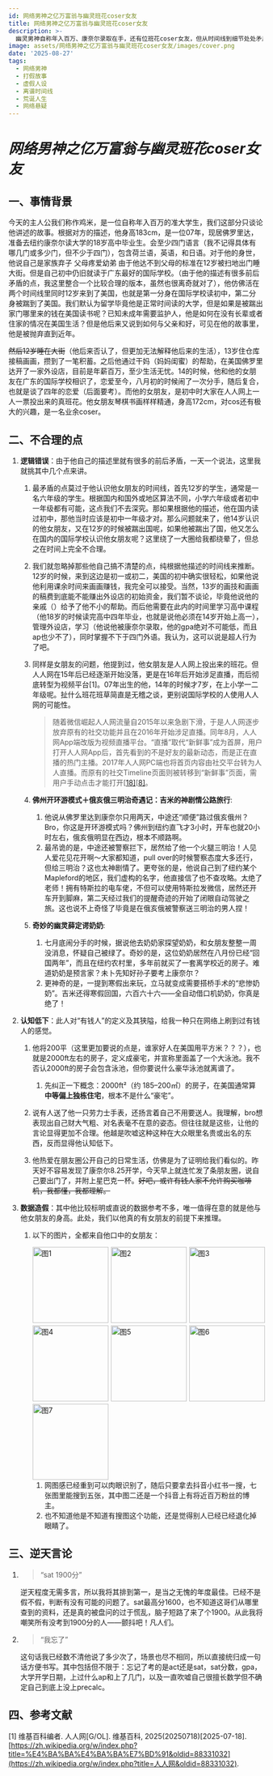 ```yaml
---
id: 网络男神之亿万富翁与幽灵班花coser女友
title: 网络男神之亿万富翁与幽灵班花coser女友
description: >-
  幽灵男神自称年入百万、康奈尔录取在手，还有位班花coser女友，但从时间线到细节处处矛盾：人人网班花、佛州到纽约的“三明治奇遇记”、幽灵奶奶、1900分SAT…一切都像是一场荒诞的网络小说。
image: assets/网络男神之亿万富翁与幽灵班花coser女友/images/cover.png
date: '2025-08-27'
tags:
  - 网络男神
  - 打假故事
  - 虚假人设
  - 离谱时间线
  - 荒诞人生
  - 网络悬疑
---
```

# ***网络男神之亿万富翁与幽灵班花coser女友***

## 一、事情背景

今天的主人公我们称作鸡米，是一位自称年入百万的准大学生，我们这部分只谈论他讲述的故事。根据对方的描述，他身高183cm，是一位07年，现居佛罗里达，准备去纽约康奈尔读大学的18岁高中毕业生。会至少四门语言（我不记得具体有哪几门或多少门，但不少于四门），包含荷兰语，英语，和日语。对于他的身世，他说自己是家族弃子 父母疼爱幼弟 由于他达不到父母的标准在12岁被扫地出门睡大街。但是自己初中仍旧就读于广东最好的国际学校。（由于他的描述有很多前后矛盾的点，我这里整合一个比较合理的版本，虽然也很离奇就对了），他仿佛活在两个时间线里同时12岁来到了美国，也就是第一分身在国际学校读初中，第二分身被踹到了美国。我们默认为留学毕竟他是正常时间读的大学，但是如果是被踹出家门哪里来的钱在美国读书呢？已知未成年需要监护人，他是如何在没有长辈或者住家的情况在美国生活？但是他后来又说到如何与父亲和好，可见在他的故事里，他是被抛弃直到近年。

~~然后12岁睡在大街~~（他后来否认了，但更加无法解释他后来的生活），13岁住仓库接稿画画，攒到了一笔积蓄。之后他通过干妈（妈妈闺蜜）的帮助，在美国佛罗里达开了一家外设店，目前是年薪百万，至少生活无忧。14的时候，他和他的女朋友在广东的国际学校相识了，恋爱至今，八月初的时候闹了一次分手，随后复合，也就是谈了四年的恋爱（后面要考）。而他的女朋友，是初中时大家在人人网上一人一票投出来的真班花。他女朋友琴棋书画样样精通，身高172cm，对cos还有极大的兴趣，是一名业余coser。

## 二、不合理的点

1. **逻辑错误**：由于他自己的描述里就有很多的前后矛盾，一天一个说法，这里我就挑其中几个点来讲。

   1. 最矛盾的点莫过于他认识他女朋友的时间线，首先12岁的学生，通常是一名六年级的学生。根据国内和国外或地区算法不同，小学六年级或者初中一年级都有可能，这点我们不去深究。那如果根据他的描述，他在国内读过初中，那他当时应该是初中一年级才对。那么问题就来了，他14岁认识的他女朋友，又在12岁的时候被踹出国呢，如果他被踹出了国，他又怎么在国内的国际学校认识他女朋友呢？这里绕了一大圈给我都绕晕了，但总之在时间上完全不合理。

   2. 我们就忽略掉那些他自己搞不清楚的点，纯根据他描述的时间线来推断。12岁的时候，来到这边是初一或初二，美国的初中确实很轻松，如果他说他利用课余时间来画画赚钱，我完全可以接受。当然，13岁的画技和画画的稿费到底能不能赚出外设店的初始资金，我们暂不谈论，毕竟他说他的亲戚（）给予了他不小的帮助。而后他需要在此内的时间里学习高中课程（他18岁的时候读完高中四年毕业，也就是说他必须在14岁开始上高一），管理外设店，学习（他说他被康奈尔录取，他的gpa绝对不可能低，而且ap也少不了），同时掌握不下于四门外语。我认为，这可以说是超人行为了吧。

   3. 同样是女朋友的问题，他提到过，他女朋友是人人网上投出来的班花。但人人网在15年后已经逐渐开始没落，更是在16年后开始涉足直播，而后彻底转型为视频平台[1]。07年出生的他，14年的时候才7岁，在上小学一二年级呢。扯什么班花班草简直是无稽之谈，更别说国际学校的人使用人人网的可能性。

      > 随着微信崛起人人网流量自2015年以来急剧下滑，于是人人网逐步放弃原有的社交功能并且在2016年开始涉足直播。同年8月，人人网App端改版为视频直播平台。“直播”取代“新鲜事”成为首屏，用户打开人人网App后，首先看到的不是好友的最新动态，而是正在直播的热门主播。2017年人人网PC端也将首页内容由社交平台转为人人直播。而原有的社交Timeline页面则被转移到“新鲜事”页面，需用户手动点击才能打开[[18\]](https://zh.wikipedia.org/wiki/人人网#cite_note-18)[[8\]](https://zh.wikipedia.org/wiki/人人网#cite_note-#1-8)。 

   4. **佛州开环游模式＋俄亥俄三明治奇遇记：吉米的神剧情公路旅行**:

      1. 他说从佛罗里达到康奈尔只用两天，中途还“顺便”路过俄亥俄州？Bro，你这是开环游模式吗？佛州到纽约直飞才3小时，开车也就20小时左右，俄亥俄明显在西边，根本不顺路啊。
      2. 最吊诡的是，中途还被警察拦下，居然给了他一个火腿三明治！人见人爱花见花开啊～大家都知道，pull over的时候警察态度大多还行，但给三明治？这也太神剧情了。更夸张的是，他说自己到了纽约某个Mapleford的地区，我们虚构的名字，他直接信了也不查攻略。太绝了老师！拥有特斯拉的电车佬，不但可以使用特斯拉发微信，居然还开车开到脚麻，第二天经过我们的提醒奇迹的开始了闭眼自动驾驶之旅。这也说不上奇怪了毕竟是在俄亥俄被警察送三明治的男人捏！

   5. **奇妙的幽灵薛定谔奶奶**:

      1. 七月底闹分手的时候，据说他去奶奶家探望奶奶，和女朋友整整一周没消息，怀疑自己被绿了。奇妙的是，这位奶奶居然在八月份已经“回国两年”，而且在纽约农村里，多年前就买了一套离学校近的房子。难道奶奶是预言家？未卜先知好孙子要考上康奈尔？
      2. 更神奇的是，一提到寒假出来玩，立马就变成需要搭桥手术的“悲惨奶奶”。吉米还得寒假回国，六百六十六——全自动借口机奶奶，你真是绝了！

2. **认知低下**：此人对“有钱人”的定义及其狭隘，给我一种只在网络上刷到过有钱人的感觉。

   1. 他将200平（这里更加要说的点是，谁家好人在美国用平方米？？？），也就是2000ft左右的房子，定义成豪宅，并宣称里面盖了一个大泳池。我不否认2000ft的房子会包含泳池，但你要说什么豪华泳池就离谱了。
      1. 先纠正一下概念：2000ft²（约 185–200㎡）的房子，在美国通常算 **中等偏上独栋住宅**，根本不是什么“豪宅”。

   2. 说有人送了他一只劳力士手表，还扬言着自己不用要送人。我理解，bro想表现出自己财大气粗、对名表毫不在意的姿态。但往往就是这些，让他的言论显得更加不合理。他越是吹嘘这种这种在大众眼里名贵或出名的东西，反而显得他认知低下。
   3. 他热爱在朋友圈公开自己的日常生活，仿佛是为了证明给我们看似的。昨天好不容易发现了康奈尔8.25开学，今天早上就连忙发了条朋友圈，说自己要出门了，并附上星巴克一杯。~~好吧，或许有钱人家不允许购买咖啡机，我都懂，我都理解。~~

3. **数据造假**：其中他比较标明或直说的数据参考不多，唯一值得在意的就是他与他女朋友的身高。此处，我们以他真的有女朋友的前提下来推理。

   1. 以下的图片，全都来自他口中的女朋友：

      <div style="display:flex; flex-wrap:wrap; width:480px; gap:5px;">
        <img src="/Users/sanfengziya/Documents/重要/日记/打假日记/res/女朋友/npy1.pic.jpg" alt="图1" style="width:150px;height:150px;">
        <img src="/Users/sanfengziya/Documents/重要/日记/打假日记/res/女朋友/npy2.pic.jpg" alt="图2" style="width:150px;height:150px;">
        <img src="/Users/sanfengziya/Documents/重要/日记/打假日记/res/女朋友/npy3.pic.jpg" alt="图3" style="width:150px;height:150px;">
        <img src="/Users/sanfengziya/Documents/重要/日记/打假日记/res/女朋友/npy4.pic.jpg" alt="图4" style="width:150px;height:150px;">
        <img src="/Users/sanfengziya/Documents/重要/日记/打假日记/res/女朋友/npy5.pic.jpg" alt="图5" style="width:150px;height:150px;">
        <img src="/Users/sanfengziya/Documents/重要/日记/打假日记/res/女朋友/npy6.pic.jpg" alt="图6" style="width:150px;height:150px;">
        <img src="/Users/sanfengziya/Documents/重要/日记/打假日记/res/女朋友/npy7.pic.jpg" alt="图7" style="width:150px;height:150px;">
      </div>

      1. 网图感已经重到可以肉眼识别了，随后只要拿去抖音小红书一搜，七张图里能搜到五张，其中图二还是一个抖音上有将近百万粉丝的博主。
      2. 也不知道他是不知道有搜图这个功能，还是觉得别人已经已经退化掉眼睛了。


## 三、逆天言论

 1. > “sat 1900分”

    逆天程度无需多言，所以我将其排到第一，是当之无愧的年度最佳。已经不是假不假，判断有没有可能的问题了。sat最高分1600，也不知道这哥们从哪里查到的资料，还是真的被盘问的过于慌乱，脑子短路了来了个1900。从此我将嘲笑所有没考到1900分的人——颤抖吧！凡人们。

 2. > “我忘了”

    这句话我已经数不清他说了多少次了，场景也尽不相同，所以直接统归成一句话方便书写。其中包括但不限于：忘记了考的是act还是sat，sat分数，gpa，大学开学日期，上过什么ap和上了几门，以及一直吹嘘自己很擅长数学但不确定自己到底上没上precalc。

## 四、参考文献

[1] 维基百科编者. 人人网[G/OL]. 维基百科, 2025(20250718)[2025-07-18]. [https://zh.wikipedia.org/w/index.php?title=%E4%BA%BA%E4%BA%BA%E7%BD%91&oldid=88331032](https://zh.wikipedia.org/w/index.php?title=人人网&oldid=88331032).
